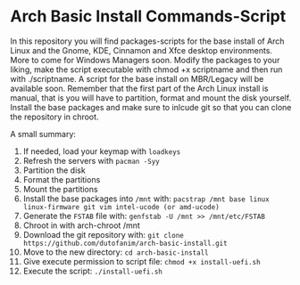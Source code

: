 # Arch Basic Install Commands-Script

In this repository you will find packages-scripts for the base install of Arch Linux and the Gnome, KDE, Cinnamon and Xfce desktop environments. More to come for Windows Managers soon.
Modify the packages to your liking, make the script executable with chmod +x scriptname and then run with ./scriptname.
A script for the base install on MBR/Legacy will be available soon.
Remember that the first part of the Arch Linux install is manual, that is you will have to partition, format and mount the disk yourself. Install the base packages and make sure to inlcude git so that you can clone the repository in chroot.

A small summary:

1. If needed, load your keymap with `loadkeys`
2. Refresh the servers with
    `pacman -Syy`
3. Partition the disk
4. Format the partitions
5. Mount the partitions
6. Install the base packages into `/mnt` with:
    ```pacstrap /mnt base linux linux-firmware git vim intel-ucode (or amd-ucode)```
7. Generate the `FSTAB` file with:
    ```genfstab -U /mnt >> /mnt/etc/FSTAB```
8. Chroot in with arch-chroot /mnt
9.  Download the git repository with:
    ```git clone https://github.com/dutofanim/arch-basic-install.git```
10. Move to the new directory: 
    ```cd arch-basic-install```
11. Give execute permission to script file:
    ```chmod +x install-uefi.sh```
12. Execute the script:
    ```./install-uefi.sh```
